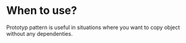 # When to use?
Prototyp pattern is useful in situations where you want to copy object without any dependenties. 